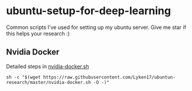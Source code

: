 # ubuntu-setup-for-deep-learning

Common scripts I've used for setting up my ubuntu server. Give me star if this helps your research :) 

## Nvidia Docker
Detailed steps in [nvidia-docker.sh](nvidia-docker.sh)

```sh -c "$(wget https://raw.githubusercontent.com/Lyken17/ubuntun-research/master/nvidia-docker.sh -O -)"```

